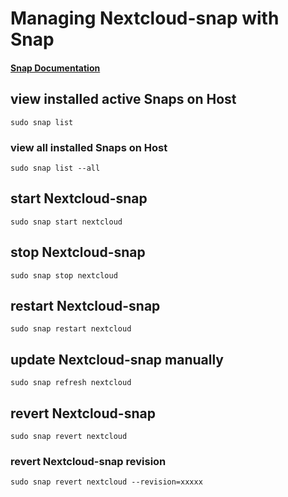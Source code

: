 # Managing Nextcloud-snap with Snap

#### [Snap Documentation](https://snapcraft.io/docs)

## view installed active Snaps on Host
```
sudo snap list
```

### view all installed Snaps on Host
```
sudo snap list --all
```

## start Nextcloud-snap
```
sudo snap start nextcloud
```

## stop Nextcloud-snap
```
sudo snap stop nextcloud
```

## restart Nextcloud-snap
```
sudo snap restart nextcloud
```

## update Nextcloud-snap manually

```
sudo snap refresh nextcloud
```

## revert Nextcloud-snap 

```
sudo snap revert nextcloud
```

### revert Nextcloud-snap revision

```
sudo snap revert nextcloud --revision=xxxxx
```


